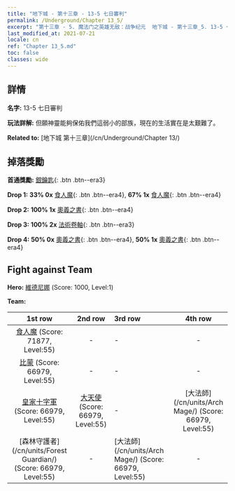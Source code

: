 ```yaml
---
title: "地下城 - 第十三章 - 13-5 七日審判"
permalink: /Underground/Chapter 13_5/
excerpt: "第十三章 - 5. 魔法门之英雄无敌：战争纪元  地下城 - 第十三章_5. 13-5 七日審判"
last_modified_at: 2021-07-21
locale: cn
ref: "Chapter 13_5.md"
toc: false
classes: wide
---
```


## 詳情

 **名字:** 13-5 七日審判

 **玩法詳解:**       但願神靈能夠保佑我們這弱小的部族，現在的生活實在是太艱難了。

 **Related to:** [地下城 第十三章](/cn/Underground/Chapter 13/)

## 掉落獎勵

 **首通獎勵:** [銀鑰匙](/cn/Items/con_693/){: .btn .btn--era3}

 **Drop 1:** **33% 0x** [食人魔](/cn/Items/unt_220/){: .btn .btn--era4}, **67% 1x** [食人魔](/cn/Items/unt_220/){: .btn .btn--era4}

 **Drop 2:** **100% 1x** [奧義之書](/cn/Items/mat_53/){: .btn .btn--era4}

 **Drop 3:** **100% 2x** [法術卷軸](/cn/Items/con_694/){: .btn .btn--era3}

 **Drop 4:** **50% 0x** [奧義之書](/cn/Items/mat_46/){: .btn .btn--era4}, **50% 1x** [奧義之書](/cn/Items/mat_46/){: .btn .btn--era4}


## Fight against Team
 **Hero:** [維德尼娜](/cn/heroes/Vidomina/) (Score: 1000, Level:1)

 **Team:**


  | 1st row | 2nd row | 3rd row | 4th row |
  |:----:|:----:|:----|:----:|
  | [食人魔](/cn/units/Ogre/) (Score: 71877, Level:55)  | - | - | - |
  | [比蒙](/cn/units/Behemoth/) (Score: 66979, Level:55)  | - | - | - |
  | [皇家十字軍](/cn/units/Swordsman/) (Score: 66979, Level:55)  | [大天使](/cn/units/Angel/) (Score: 66979, Level:55)  | - | [大法師](/cn/units/Arch Mage/) (Score: 66979, Level:55)  |
  | [森林守護者](/cn/units/Forest Guardian/) (Score: 66979, Level:55)  | - | [大法師](/cn/units/Arch Mage/) (Score: 66979, Level:55)  | - |


